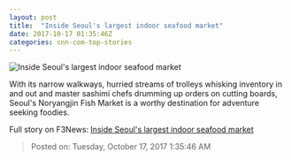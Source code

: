 ```yaml
---
layout: post
title:  "Inside Seoul's largest indoor seafood market"
date: 2017-10-17 01:35:46Z
categories: cnn-com-top-stories
---
```


![Inside Seoul's largest indoor seafood market](http://cdn.cnn.com/cnnnext/dam/assets/171011131539-gettyimages-511906596-master-super-tease.jpg)

With its narrow walkways, hurried streams of trolleys whisking inventory in and out and master sashimi chefs drumming up orders on cutting boards, Seoul's Noryangjin Fish Market is a worthy destination for adventure seeking foodies.


Full story on F3News: [Inside Seoul's largest indoor seafood market](http://www.f3nws.com/n/hp2adG)

> Posted on: Tuesday, October 17, 2017 1:35:46 AM

